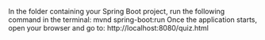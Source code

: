 In the folder containing your Spring Boot project, run the following command in the terminal:
mvnd spring-boot:run
Once the application starts, open your browser and go to:
http://localhost:8080/quiz.html
